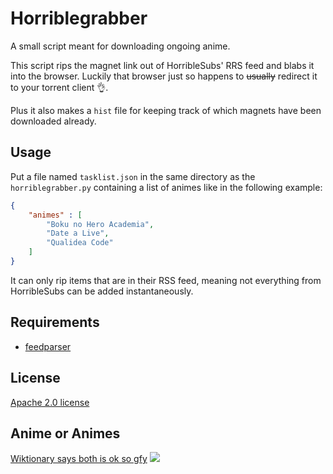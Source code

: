 Horriblegrabber
===============

A small script meant for downloading ongoing anime.

This script rips the magnet link out of HorribleSubs' RRS feed and blabs it into the browser. Luckily that browser just so happens to ~~usually~~ redirect it to your torrent client :ok_hand:.

Plus it also makes a `hist` file for keeping track of which magnets have been downloaded already.

## Usage
Put a file named `tasklist.json` in the same directory as the `horriblegrabber.py` containing a list of animes like in the following example:
```json
{
    "animes" : [
        "Boku no Hero Academia",
        "Date a Live",
        "Qualidea Code"
    ]
}
```

It can only rip items that are in their RSS feed, meaning not everything from HorribleSubs can be added instantaneously.

## Requirements
* [feedparser](https://pypi.python.org/pypi/feedparser)

## License
[Apache 2.0 license](LICENSE)

## Anime or Animes
[Wiktionary says both is ok so gfy](https://en.wiktionary.org/wiki/anime#Noun)
[![](http://www.reactiongifs.com/r/bth.gif)](https://en.wiktionary.org/wiki/anime#Noun)
